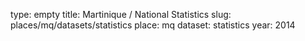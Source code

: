 type: empty
title: Martinique / National Statistics
slug: places/mq/datasets/statistics
place: mq
dataset: statistics
year: 2014
